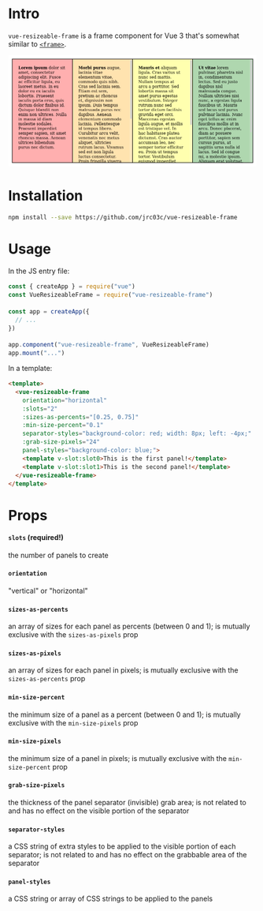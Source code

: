 # Intro

`vue-resizeable-frame` is a frame component for Vue 3 that's somewhat similar to [`<frame>`](https://developer.mozilla.org/en-US/docs/Web/HTML/Element/frame).

![demo](demo.gif)

# Installation

```bash
npm install --save https://github.com/jrc03c/vue-resizeable-frame
```

# Usage

In the JS entry file:

```js
const { createApp } = require("vue")
const VueResizeableFrame = require("vue-resizeable-frame")

const app = createApp({
  // ...
})

app.component("vue-resizeable-frame", VueResizeableFrame)
app.mount("...")
```

In a template:

```html
<template>
  <vue-resizeable-frame
    orientation="horizontal"
    :slots="2"
    :sizes-as-percents="[0.25, 0.75]"
    :min-size-percent="0.1"
    separator-styles="background-color: red; width: 8px; left: -4px;"
    :grab-size-pixels="24"
    panel-styles="background-color: blue;">
    <template v-slot:slot0>This is the first panel!</template>
    <template v-slot:slot1>This is the second panel!</template>
  </vue-resizeable-frame>
</template>
```

# Props

#### `slots` (required!)

the number of panels to create

#### `orientation`

"vertical" or "horizontal"

#### `sizes-as-percents`

an array of sizes for each panel as percents (between 0 and 1); is mutually exclusive with the `sizes-as-pixels` prop

#### `sizes-as-pixels`

an array of sizes for each panel in pixels; is mutually exclusive with the `sizes-as-percents` prop

#### `min-size-percent`

the minimum size of a panel as a percent (between 0 and 1); is mutually exclusive with the `min-size-pixels` prop

#### `min-size-pixels`

the minimum size of a panel in pixels; is mutually exclusive with the `min-size-percent` prop

#### `grab-size-pixels`

the thickness of the panel separator (invisible) grab area; is not related to and has no effect on the visible portion of the separator

#### `separator-styles`

a CSS string of extra styles to be applied to the visible portion of each separator; is not related to and has no effect on the grabbable area of the separator

#### `panel-styles`

a CSS string or array of CSS strings to be applied to the panels
